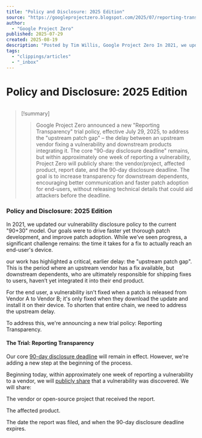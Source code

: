 ```yaml
---
title: "Policy and Disclosure: 2025 Edition"
source: "https://googleprojectzero.blogspot.com/2025/07/reporting-transparency.html"
author:
  - "Google Project Zero"
published: 2025-07-29
created: 2025-08-19
description: "Posted by Tim Willis, Google Project Zero In 2021, we updated our vulnerability disclosure policy to the current \"90+30\" model. Our goals we..."
tags:
  - "clippings/articles"
  - "_inbox"
---
```

# Policy and Disclosure: 2025 Edition

![]()

> [!summary]
> > Google Project Zero announced a new \"Reporting Transparency\" trial policy, effective July 29, 2025, to address the \"upstream patch gap\" – the delay between an upstream vendor fixing a vulnerability and downstream products integrating it.
> The core \"90-day disclosure deadline\" remains, but within approximately one week of reporting a vulnerability, Project Zero will publicly share: the vendor/project, affected product, report date, and the 90-day disclosure deadline.
> The goal is to increase transparency for downstream dependents, encouraging better communication and faster patch adoption for end-users, without releasing technical details that could aid attackers before the deadline.

### Policy and Disclosure: 2025 Edition

In 2021, we updated our vulnerability disclosure policy to the current "90+30" model. Our goals were to drive faster yet thorough patch development, and improve patch adoption. While we’ve seen progress, a significant challenge remains: the time it takes for a fix to actually reach an end-user's device.

our work has highlighted a critical, earlier delay: the "upstream patch gap". This is the period where an upstream vendor has a fix available, but downstream dependents, who are ultimately responsible for shipping fixes to users, haven’t yet integrated it into their end product.

For the end user, a vulnerability isn't fixed when a patch is released from Vendor A to Vendor B; it's only fixed when they download the update and install it on their device. To shorten that entire chain, we need to address the upstream delay.

To address this, we're announcing a new trial policy: Reporting Transparency.

#### The Trial: Reporting Transparency

Our core [90-day disclosure deadline](https://googleprojectzero.blogspot.com/p/vulnerability-disclosure-policy.html) will remain in effect. However, we're adding a new step at the beginning of the process.

Beginning today, within approximately one week of reporting a vulnerability to a vendor, we will [publicly share](https://googleprojectzero.blogspot.com/p/reporting-transparency.html) that a vulnerability was discovered. We will share:

The vendor or open-source project that received the report.

The affected product.

The date the report was filed, and when the 90-day disclosure deadline expires.